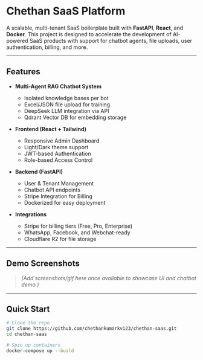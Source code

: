 # Chethan SaaS Platform

A scalable, multi-tenant SaaS boilerplate built with **FastAPI**, **React**, and **Docker**. This project is designed to accelerate the development of AI-powered SaaS products with support for chatbot agents, file uploads, user authentication, billing, and more.

---

## Features

- **Multi-Agent RAG Chatbot System**
  - Isolated knowledge bases per bot
  - Excel/JSON file upload for training
  - DeepSeek LLM integration via API
  - Qdrant Vector DB for embedding storage

- **Frontend (React + Tailwind)**
  - Responsive Admin Dashboard
  - Light/Dark theme support
  - JWT-based Authentication
  - Role-based Access Control

- **Backend (FastAPI)**
  - User & Tenant Management
  - Chatbot API endpoints
  - Stripe Integration for Billing
  - Dockerized for easy deployment

- **Integrations**
  - Stripe for billing tiers (Free, Pro, Enterprise)
  - WhatsApp, Facebook, and Webchat-ready
  - Cloudflare R2 for file storage

---

## Demo Screenshots

> *(Add screenshots/gif here once available to showcase UI and chatbot demo.)*

---

## Quick Start

```bash
# Clone the repo
git clone https://github.com/chethankumarkv123/chethan-saas.git
cd chethan-saas

# Spin up containers
docker-compose up --build